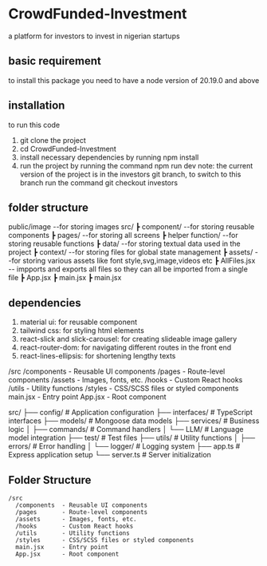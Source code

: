# CrowdFunded-Investment
a platform for investors to invest in nigerian startups

## basic requirement
to install this package you need to have a node version of 20.19.0 and above

## installation
to run this code 
1. git clone the project
2. cd CrowdFunded-Investment
3. install necessary dependencies by running npm install
4. run the project by running the command npm run dev
note: the current version of the project is in the investors git branch, to switch to this branch run the command git checkout investors

## folder structure
public/image  --for storing images
src/
 ┣ component/ --for storing reusable components
 ┣ pages/  --for storing all screens
 ┣ helper function/  --for storing reusable functions
 ┣ data/  --for storing textual data used in the project
 ┣ context/  --for storing files for global state management
 ┣ assets/ --for storing various assets like font style,svg,image,videos etc
 ┣ AllFiles.jsx  -- impports and exports all files so they can all be imported from a single file
 ┣ App.jsx
 ┣ main.jsx
 ┣ main.jsx


## dependencies
1. material ui: for reusable component
2. tailwind css: for styling html elements
3. react-slick and slick-carousel: for creating slideable image gallery
4. react-router-dom: for navigating different routes in the front end
5. react-lines-ellipsis: for shortening lengthy texts

/src
  /components  - Reusable UI components
  /pages       - Route-level components
  /assets      - Images, fonts, etc.
  /hooks       - Custom React hooks
  /utils       - Utility functions
  /styles     - CSS/SCSS files or styled components
  main.jsx     - Entry point
  App.jsx      - Root component

src/
├── config/         # Application configuration
├── interfaces/     # TypeScript interfaces
├── models/         # Mongoose data models
├── services/       # Business logic
│   ├── commands/   # Command handlers
│   └── LLM/        # Language model integration
├── test/          # Test files
├── utils/         # Utility functions
│   ├── errors/    # Error handling
│   └── logger/    # Logging system
├── app.ts         # Express application setup
└── server.ts      # Server initialization

## Folder Structure

```plaintext
/src
  /components  - Reusable UI components
  /pages       - Route-level components
  /assets      - Images, fonts, etc.
  /hooks       - Custom React hooks
  /utils       - Utility functions
  /styles      - CSS/SCSS files or styled components
  main.jsx     - Entry point
  App.jsx      - Root component

